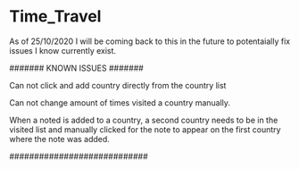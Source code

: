 # Time_Travel
As of 25/10/2020 I will be coming back to this in the future to potentaially fix issues I know currently exist.

####### KNOWN ISSUES #######

Can not click and add country directly from the country list

Can not change amount of times visited a country manually.

When a noted is added to a country, a second country needs to be in the visited list and manually clicked for the note to appear on the first country where the note was added.

############################
